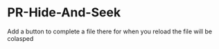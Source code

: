 # PR-Hide-And-Seek
Add a button to complete a file there for when you reload the file will be colasped

